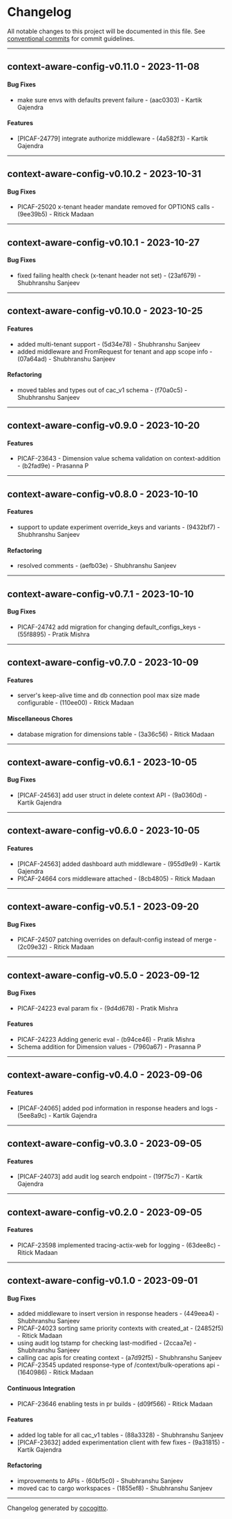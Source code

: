 # Changelog
All notable changes to this project will be documented in this file. See [conventional commits](https://www.conventionalcommits.org/) for commit guidelines.

- - -
## context-aware-config-v0.11.0 - 2023-11-08
#### Bug Fixes
- make sure envs with defaults prevent failure - (aac0303) - Kartik Gajendra
#### Features
- [PICAF-24779] integrate authorize middleware - (4a582f3) - Kartik Gajendra

- - -

## context-aware-config-v0.10.2 - 2023-10-31
#### Bug Fixes
- PICAF-25020 x-tenant header mandate removed for OPTIONS calls - (9ee39b5) - Ritick Madaan

- - -

## context-aware-config-v0.10.1 - 2023-10-27
#### Bug Fixes
- fixed failing health check (x-tenant header not set) - (23af679) - Shubhranshu Sanjeev

- - -

## context-aware-config-v0.10.0 - 2023-10-25
#### Features
- added multi-tenant support - (5d34e78) - Shubhranshu Sanjeev
- added middleware and FromRequest for tenant and app scope info - (07a64ad) - Shubhranshu Sanjeev
#### Refactoring
- moved tables and types out of cac_v1 schema - (f70a0c5) - Shubhranshu Sanjeev

- - -

## context-aware-config-v0.9.0 - 2023-10-20
#### Features
- PICAF-23643 - Dimension value schema validation on context-addition - (b2fad9e) - Prasanna P

- - -

## context-aware-config-v0.8.0 - 2023-10-10
#### Features
- support to update experiment override_keys and variants - (9432bf7) - Shubhranshu Sanjeev
#### Refactoring
- resolved comments - (aefb03e) - Shubhranshu Sanjeev

- - -

## context-aware-config-v0.7.1 - 2023-10-10
#### Bug Fixes
- PICAF-24742 add migration for changing default_configs_keys - (55f8895) - Pratik Mishra

- - -

## context-aware-config-v0.7.0 - 2023-10-09
#### Features
- server's keep-alive time and db connection pool max size made configurable - (110ee00) - Ritick Madaan
#### Miscellaneous Chores
- database migration for dimensions table - (3a36c56) - Ritick Madaan

- - -

## context-aware-config-v0.6.1 - 2023-10-05
#### Bug Fixes
- [PICAF-24563] add user struct in delete context API - (9a0360d) - Kartik Gajendra

- - -

## context-aware-config-v0.6.0 - 2023-10-05
#### Features
- [PICAF-24563] added dashboard auth middleware - (955d9e9) - Kartik Gajendra
- PICAF-24664 cors middleware attached - (8cb4805) - Ritick Madaan

- - -

## context-aware-config-v0.5.1 - 2023-09-20
#### Bug Fixes
- PICAF-24507 patching overrides on default-config instead of merge - (2c09e32) - Ritick Madaan

- - -

## context-aware-config-v0.5.0 - 2023-09-12
#### Bug Fixes
- PICAF-24223 eval param fix - (9d4d678) - Pratik Mishra
#### Features
- PICAF-24223 Adding generic eval - (b94ce46) - Pratik Mishra
- Schema addition for Dimension values - (7960a67) - Prasanna P

- - -

## context-aware-config-v0.4.0 - 2023-09-06
#### Features
- [PICAF-24065] added pod information in response headers and logs - (5ee8a9c) - Kartik Gajendra

- - -

## context-aware-config-v0.3.0 - 2023-09-05
#### Features
- [PICAF-24073] add audit log search endpoint - (19f75c7) - Kartik Gajendra

- - -

## context-aware-config-v0.2.0 - 2023-09-05
#### Features
- PICAF-23598 implemented tracing-actix-web for logging - (63dee8c) - Ritick Madaan

- - -

## context-aware-config-v0.1.0 - 2023-09-01
#### Bug Fixes
- added middleware to insert version in response headers - (449eea4) - Shubhranshu Sanjeev
- PICAF-24023 sorting same priority contexts with created_at - (24852f5) - Ritick Madaan
- using audit log tstamp for checking last-modified - (2ccaa7e) - Shubhranshu Sanjeev
- calling cac apis for creating context - (a7d92f5) - Shubhranshu Sanjeev
- PICAF-23545 updated response-type of /context/bulk-operations api - (1640986) - Ritick Madaan
#### Continuous Integration
- PICAF-23646 enabling tests in pr builds - (d09f566) - Ritick Madaan
#### Features
- added log table for all cac_v1 tables - (88a3328) - Shubhranshu Sanjeev
- [PICAF-23632] added experimentation client with few fixes - (9a31815) - Kartik Gajendra
#### Refactoring
- improvements to APIs - (60bf5c0) - Shubhranshu Sanjeev
- moved cac to cargo workspaces - (1855ef8) - Shubhranshu Sanjeev

- - -

Changelog generated by [cocogitto](https://github.com/cocogitto/cocogitto).